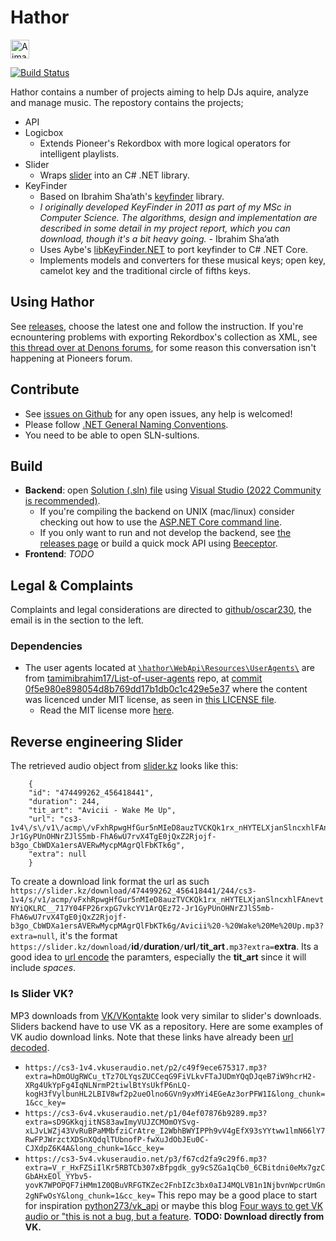 # Hathor
<img src="https://upload.wikimedia.org/wikipedia/commons/thumb/4/47/Hathor.svg/440px-Hathor.svg.png" alt="A image of Hathor, a ancient Egyptian godess with a red dress and blue hair, holding a cane." width="30vw"/>

[![Build Status](https://drone.wonky.se/api/badges/oscar230/Hathor/status.svg)](https://drone.wonky.se/oscar230/Hathor)

Hathor contains a number of projects aiming to help DJs aquire, analyze and manage music.
The repostory contains the projects;
* API
* Logicbox
  * Extends Pioneer's Rekordbox with more logical operators for intelligent playlists.
* Slider
  * Wraps [slider](https://slider.kz/) into an C# .NET library.
* KeyFinder
  * Based on Ibrahim Sha’ath's [keyfinder](https://www.ibrahimshaath.co.uk/keyfinder/) library.
  * _I originally developed KeyFinder in 2011 as part of my MSc in Computer Science. The algorithms, design and implementation are described in some detail in my project report, which you can download, though it's a bit heavy going._ - Ibrahim Sha’ath
  * Uses Aybe's [libKeyFinder.NET](https://github.com/aybe/libKeyFinder.NET) to port keyfinder to C# .NET Core.
  * Implements models and converters for these musical keys; open key, camelot key and the traditional circle of fifths keys.

## Using Hathor
See [releases](https://github.com/oscar230/hathor/releases), choose the latest one and follow the instruction.
If you're ecnountering problems with exporting Rekordbox's collection as XML, see [this thread over at Denons forums](https://community.enginedj.com/t/no-more-xml-export-in-rekordbox-6-blocks-denon-prime-users-to-access-their-rekordbox-collection/21170/51), for some reason this conversation isn't happening at Pioneers forum.

## Contribute
* See [issues on Github](https://github.com/oscar230/hathor/issues) for any open issues, any help is welcomed!
* Please follow [.NET General Naming Conventions](https://docs.microsoft.com/en-us/dotnet/standard/design-guidelines/general-naming-conventions).
* You need to be able to open SLN-sultions.

## Build
* **Backend**: open [Solution (.sln) file](https://docs.microsoft.com/en-us/visualstudio/extensibility/internals/solution-dot-sln-file?view=vs-2022) using [Visual Studio (2022 Community is recommended)](https://visualstudio.microsoft.com/).
  * If you're compiling the backend on UNIX (mac/linux) consider checking out how to use the [ASP.NET Core command line](https://dotnet.microsoft.com/en-us/learn/aspnet/what-is-aspnet-core).
  * If you only want to run and not develop the backend, see [the releases page](https://github.com/oscar230/hathor/releases) or build a quick mock API using [Beeceptor](https://beeceptor.com/).
* **Frontend**: _TODO_

## Legal & Complaints
Complaints and legal considerations are directed to [github/oscar230](https://github.com/oscar230), the email is in the section to the left.

### Dependencies
* The user agents located at [`\hathor\WebApi\Resources\UserAgents\`](https://github.com/oscar230/hathor/tree/main/WebApi/Resources/UserAgents) are from [tamimibrahim17/List-of-user-agents](https://github.com/tamimibrahim17/List-of-user-agents) repo, at [commit 0f5e980e898054d8b769dd17b1db0c1c429e5e37](https://github.com/tamimibrahim17/List-of-user-agents/commit/0f5e980e898054d8b769dd17b1db0c1c429e5e37) where the content was licenced under MIT license, as seen in [this LICENSE file](https://github.com/tamimibrahim17/List-of-user-agents/commit/d6358528c91b21656597072b8f61a1b2a9224aba).
  * Read the MIT license more [here](https://en.wikipedia.org/wiki/MIT_License).

## Reverse engineering Slider
The retrieved audio object from [slider.kz](https://slider.kz/) looks like this:
```
    {
    "id": "474499262_456418441",
    "duration": 244,
    "tit_art": "Avicii - Wake Me Up",
    "url": "cs3-1v4\/s\/v1\/acmp\/vFxhRpwgHfGur5nMIeD8auzTVCKQk1rx_nHYTELXjanSlncxhlFAnevtNYiQKLRC__717Y04FP26rxpG7vkcYV1ArQEz72-Jr1GyPUnOHNrZJlS5mb-FhA6wU7rvX4TgE0jQxZ2Rjojf-b3go_CbWDXa1ersAVERwMycpMAgrQlFbKTk6g",
    "extra": null
    }
```
To create a download link format the url as such `https://slider.kz/download/474499262_456418441/244/cs3-1v4/s/v1/acmp/vFxhRpwgHfGur5nMIeD8auzTVCKQk1rx_nHYTELXjanSlncxhlFAnevtNYiQKLRC__717Y04FP26rxpG7vkcYV1ArQEz72-Jr1GyPUnOHNrZJlS5mb-FhA6wU7rvX4TgE0jQxZ2Rjojf-b3go_CbWDXa1ersAVERwMycpMAgrQlFbKTk6g/Avicii%20-%20Wake%20Me%20Up.mp3?extra=null`, it's the format `https://slider.kz/download/`**id**`/`**duration**`/`**url**`/`**tit_art**`.mp3?extra=`**extra**. Its a good idea to [url encode](https://docs.microsoft.com/en-us/dotnet/api/system.web.httputility.urlencode?view=net-6.0) the paramters, especially the **tit_art** since it will include _spaces_.
### Is Slider VK?
MP3 downloads from [VK/VKontakte](https://en.wikipedia.org/wiki/VK_(service)) look very similar to slider's downloads. Sliders backend have to use VK as a repository. Here are some examples of VK audio download links. Note that these links have already been [url decoded](https://www.urldecoder.org/).
- `https://cs3-1v4.vkuseraudio.net/p2/c49f9ece675317.mp3?extra=hDmOUgRWCu_tTz7OLYqsZUCCeqG9FiVLkvFTaJUDmYQqDJqeB7iW9hcrH2-XRg4UkYpFg4IqNLNrmP2tiwlBtYsUkfP6nLQ-kogH3fVylbunHL2LBIV8wf2p2ueOlno6GVn9yxMYi4EGeAz3orPFW1I&long_chunk=1&cc_key=`
- `https://cs3-6v4.vkuseraudio.net/p1/04ef07876b9289.mp3?extra=sD9GKkqjitNS83awImyVUJZCMOmOYSvg-xLJvLWZj43VvRuBPaMMbfziCrAtre_I2WbhBWYIPPh9vV4gEfX93sYYtww1lmN66lY7RwFPJWrzctXDSnXQdqlTUbnofP-fwXuJdObJEu0C-CJXdpZ6K4A&long_chunk=1&cc_key=`
- `https://cs3-5v4.vkuseraudio.net/p3/f67cd2fa9c29f6.mp3?extra=V_r_HxFZSiIlKr5RBTCb307xBfpgdk_gy9cSZGa1qCb0_6CBitdni0eMx7gzCGbAHxEOl_YYbv5-yovK7WPOPQF7iHMm1Z0QBuVRFGTKZec2FnbIZc3bx0aIJ4MQLVB1n1NjbvnWpcrUmGn2gNFwOsY&long_chunk=1&cc_key=`
This repo may be a good place to start for inspiration [python273/vk_api](https://github.com/python273/vk_api) or maybe this blog [Four ways to get VK audio or "this is not a bug, but a feature](https://itnan.ru/post.php?c=1&p=519302).
**TODO: Download directly from VK.**
